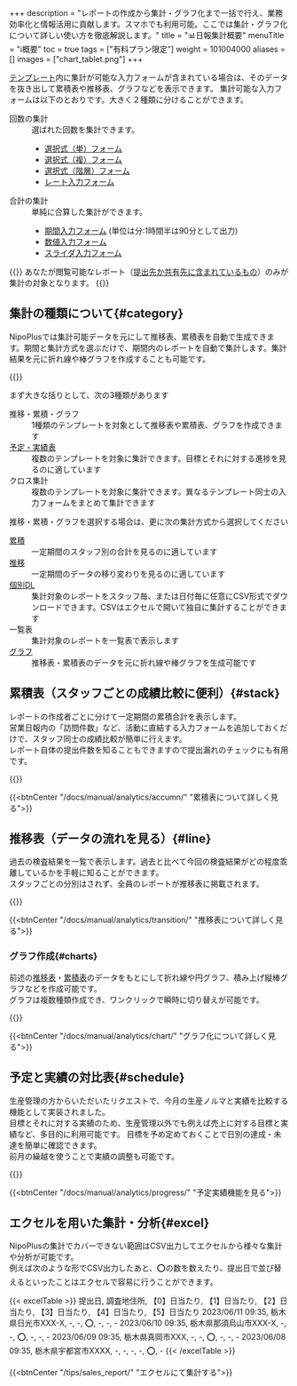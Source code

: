 +++
description = "レポートの作成から集計・グラフ化まで一括で行え、業務効率化と情報活用に貢献します。スマホでも利用可能。ここでは集計・グラフ化について詳しい使い方を徹底解説します。"
title = "📊日報集計概要"
menuTitle = "ℹ️概要"
toc = true
tags = ["有料プラン限定"]
weight = 101004000
aliases = []
images = ["chart_tablet.png"]
+++

[テンプレート](/docs/manual/initial-setting/template/make/)内に集計が可能な入力フォームが含まれている場合は、そのデータを抜き出して累積表や推移表、グラフなどを表示できます。
集計可能な入力フォームは以下のとおりです。大きく２種類に分けることができます。

<dl class="basic">
<dt>回数の集計</dt>
<dd>
選ばれた回数を集計できます。
<ul>
<li><a href="/docs/manual/initial-setting/template/selects/#plain">選択式（単）フォーム</a></li>
<li><a href="/docs/manual/initial-setting/template/selects/#multiple">選択式（複）フォーム</a></li>
<li><a href="/docs/manual/initial-setting/template/selects/#layerd">選択式（階層）フォーム</a></li>
<li><a href="/docs/manual/initial-setting/template/digital/#rate">レート入力フォーム</a></li>
</ul>
</dd>
<dt>合計の集計</dt>
<dd>
単純に合算した集計ができます。
<ul>
<li><a href="/docs/manual/initial-setting/template/date_time/#range">期間入力フォーム</a> (単位は分:1時間半は90分として出力)</li>
<li><a href="/docs/manual/initial-setting/template/digital/#commonNumber">数値入力フォーム</a></li>
<li><a href="/docs/manual/initial-setting/template/digital/#slider">スライダ入力フォーム</a></li>
</ul>
</dl>







{{<info>}}
あなたが閲覧可能なレポート（[提出先か共有先に含まれているもの](/docs/manual/write-report/dist/)）のみが集計の対象となります。
{{</info>}}


## 集計の種類について{#category}

NipoPlusでは集計可能データを元にして推移表、累積表を自動で生成できます。期間と集計方式を選ぶだけで、期間内のレポートを自動で集計します。集計結果を元に折れ線や棒グラフを作成することも可能です。  


{{<iTablet filename="sumtotal" msg="左メニューに集計ボタンが出てない場合はグループ設定から機能を有効にしてね" alice="pc">}}

まず大きな括りとして、次の3種類があります

<dl class="basic">
<dt>推移・累積・グラフ</dt>
<dd>1種類のテンプレートを対象として推移表や累積表、グラフを作成できます</dd>
<dt><a href="#schedule">予定・実績表</a></dt>
<dd>複数のテンプレートを対象に集計できます。目標とそれに対する進捗を見るのに適しています</dd>
<dt>クロス集計</dt>
<dd>複数のテンプレートを対象に集計できます。異なるテンプレート同士の入力フォームをまとめて集計できます</dd>
</dl>

推移・累積・グラフを選択する場合は、更に次の集計方式から選択してください

<dl class="basic">
<dt><a href="#stack">累積</a></dt>
<dd>一定期間のスタッフ別の合計を見るのに適しています</dd>
<dt><a href="#line">推移</a></dt>
<dd>一定期間のデータの移り変わりを見るのに適しています</dd>
<dt><a href="#excel">個別DL</a></dt>
<dd>集計対象のレポートをスタッフ毎、または日付毎に任意にCSV形式でダウンロードできます。CSVはエクセルで開いて独自に集計することができます</dd>
<dt>一覧表</dt>
<dd>集計対象のレポートを一覧表で表示します</dd>
<dt><a href="#charts">グラフ</a></dt>
<dd>推移表・累積表のデータを元に折れ線や棒グラフを生成可能です</dd>
</dl>






## 累積表（スタッフごとの成績比較に便利）{#stack}

レポートの作成者ごとに分けて一定期間の累積合計を表示します。  
営業日報内の「訪問件数」など、活動に直結する入力フォームを追加しておくだけで、スタッフ同士の成績比較が簡単に行えます。  
レポート自体の提出件数を知ることもできますので提出漏れのチェックにも有用です。

{{<iTablet filename="stack" msg="スタッフ同士の比較に便利だね">}}

{{<btnCenter "/docs/manual/analytics/accumn/" "累積表について詳しく見る">}}


## 推移表（データの流れを見る）{#line}

過去の検査結果を一覧で表示します。過去と比べて今回の検査結果がどの程度乖離しているかを手軽に知ることができます。  
スタッフごとの分別はされず、全員のレポートが推移表に掲載されます。

{{<iTablet filename="flow" msg="過去との比較が見たいときに便利だね" alice="ok">}}

{{<btnCenter "/docs/manual/analytics/transition/" "推移表について詳しく見る">}}


### グラフ作成{#charts}

前述の[推移表](#line)・[累積表](#stack)のデータをもとにして折れ線や円グラフ、積み上げ縦棒グラフなどを作成可能です。  
グラフは複数種類作成でき、ワンクリックで瞬時に切り替えが可能です。


{{<icatch filename="chart" msg="グラフはワンクリックでいつでも切替可" alice="guide">}}

{{<btnCenter "/docs/manual/analytics/chart/" "グラフ化について詳しく見る">}}

## 予定と実績の対比表{#schedule}

生産管理の方からいただいたリクエストで、今月の生産ノルマと実績を比較する機能として実装されました。  
目標とそれに対する実績のため、生産管理以外でも例えば売上に対する目標と実績など、多目的に利用可能です。
目標を予め定めておくことで日別の達成・未達を簡単に確認できます。  
前月の繰越を使うことで実績の調整も可能です。


{{<icatch filename="list" msg="予定と実績・進捗の管理" alice="guide">}}


{{<btnCenter "/docs/manual/analytics/progress/" "予定実績機能を見る">}}

## エクセルを用いた集計・分析{#excel}

NipoPlusの集計でカバーできない範囲はCSV出力してエクセルから様々な集計や分析が可能です。  
例えば次のような形でCSV出力したあと、⭕の数を数えたり、提出日で並び替えるといったことはエクセルで容易に行うことができます。

{{< excelTable >}}
提出日, 調査地住所, 【0】日当たり, 【1】日当たり, 【2】日当たり, 【3】日当たり, 【4】日当たり, 【5】日当たり
2023/06/11 09:35, 栃木県日光市XXX-X, -, -, ⭕, -, -, -
2023/06/10 09:35, 栃木県那須烏山市XXX-X, -, -, ⭕, -, -, -
2023/06/09 09:35, 栃木県真岡市XXX, -, -, ⭕, -, -, -
2023/06/08 09:35, 栃木県宇都宮市XXXX, -, -, -, -, ⭕, -
{{< /excelTable >}}


{{<btnCenter "/tips/sales_report/" "エクセルにて集計する">}}
